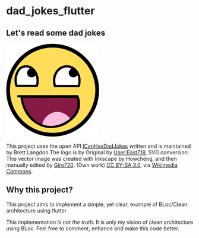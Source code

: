 # dad_jokes_flutter

## Let's read some dad jokes


![Project Icon](./assets/images/smile.png)


This project uses the open API [ICanHasDadJokes](https://icanhazdadjoke.com/api#search-for-dad-jokes) written and is maintained by Brett Langdon
The logo is by Original by [User:East718](https://en.wikipedia.org/wiki/User:User:East718), SVG conversion: This vector image was created with Inkscape by Howcheng, and then manually edited by [Giro720](https://commons.wikimedia.org/wiki/User:Giro720). (Own work) [CC BY-SA 3.0](https://creativecommons.org/licenses/by-sa/3.0), via [Wikimedia Commons](https://commons.wikimedia.org/).
## Why this project?

This project aims to implement a simple, yet clear, example of BLoc/Clean architecture using flutter

This implementation *is not the truth*. It is only my vision of clean architecture using BLoc. Feel free to comment, enhance and make this code better.
